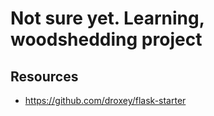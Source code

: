# Not sure yet. Learning, woodshedding project

## Resources
- https://github.com/droxey/flask-starter
